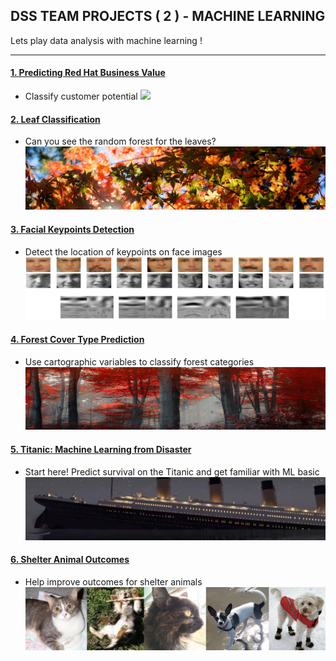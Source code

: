 ## DSS TEAM PROJECTS ( 2 ) - MACHINE LEARNING

Lets play data analysis with machine learning !

---

#### [1. Predicting Red Hat Business Value](https://www.kaggle.com/c/predicting-red-hat-business-value)
- Classify customer potential
![](https://kaggle2.blob.core.windows.net/competitions/kaggle/5261/media/kaggle-image_072516_1269x351.jpg)

#### [2. Leaf Classification](https://www.kaggle.com/c/leaf-classification)
- Can you see the random forest for the leaves?
![](https://github.com/JKeun/dss-ml-datasets/blob/master/images/leaf_header.png?raw=true)

#### [3. Facial Keypoints Detection](https://www.kaggle.com/c/facial-keypoints-detection)
- Detect the location of keypoints on face images
![](https://github.com/JKeun/dss-ml-datasets/blob/master/images/facial_header.png?raw=true)

#### [4. Forest Cover Type Prediction](https://www.kaggle.com/c/forest-cover-type-prediction)
- Use cartographic variables to classify forest categories
![](https://github.com/JKeun/dss-ml-datasets/blob/master/images/forest_header.jpg?raw=true)

#### [5. Titanic: Machine Learning from Disaster](https://www.kaggle.com/c/titanic)
- Start here! Predict survival on the Titanic and get familiar with ML basic
![](https://github.com/JKeun/dss-ml-datasets/blob/master/images/titanic_header.png?raw=true)

#### [6. Shelter Animal Outcomes](https://www.kaggle.com/c/shelter-animal-outcomes)
- Help improve outcomes for shelter animals
![](https://github.com/JKeun/dss-ml-datasets/blob/master/images/shelter_header.png?raw=true)
